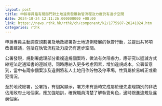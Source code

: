 ```yaml
---
layout: post
title: 申訴專員指有關部門對土地違例發展執管流程及力度仍有進步空間
date: 2024-10-24 12:11:26.000000000 +08:00
link: https://news.rthk.hk/rthk/ch/component/k2/1775987-20241024.htm
categories: rthk
---
```


申訴專員主動調查規劃署及地政總署對土地違例發展的執管行動，並提出共16項改善建議，包括在執管流程及力度仍有進步空間。

公署發現，規劃署處理部分重複違規個案時，做法有欠阻嚇力，應研究以遞減方式縮短法定通知書的遵辦期，同時應納入更多考慮因素，增加違規成本。公署留意到，當中有兩宗個案涉及違例將私人土地用作貯物及停車場，性質屬於易糾正或重犯情況。

至於地政總署，公署指，有個案顯示，署方未有適時完成屬於優先處理類別的非法佔用政府土地個案，應加強培訓，確保職員清楚了解執管角色，適時跟進違規及違契個案。
